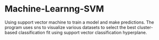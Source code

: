 # Machine-Learnng-SVM
Using support vector machine to train a model and make predictions.
The program uses sns to visualize various datasets to select the best cluster-based classification fit using support vector classification hyperplane.
